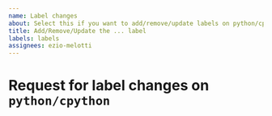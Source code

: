 ```yaml
---
name: Label changes
about: Select this if you want to add/remove/update labels on python/cpython 
title: Add/Remove/Update the ... label 
labels: labels
assignees: ezio-melotti
---
```


<!--
If you want to propose a new label,
state the name and the reason for its addition.

If you want to remove an existing label,
state which one and why you think it should be removed.

If you want to update an existing label,
state what you want to update (name/color/desc) and why.
-->

# Request for label changes on `python/cpython`
